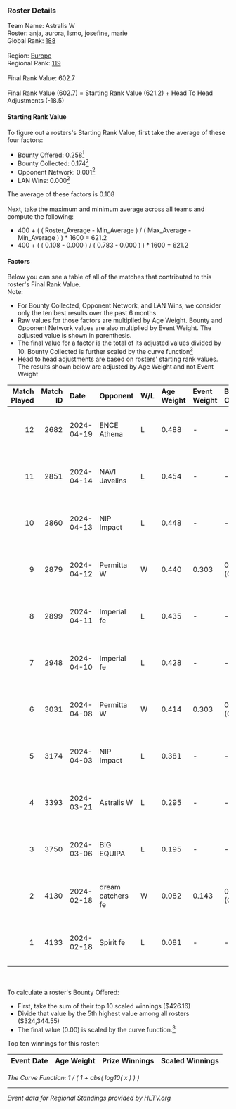 ### Roster Details<br />
Team Name: Astralis W<br />
Roster: anja, aurora, Ismo, josefine, marie<br />
Global Rank: [188](../standings_global.md)<br />
<br />
Region: [Europe]( ../standings_europe.md)<br />
Regional Rank: [119]( ../standings_europe.md)<br />
<br />
Final Rank Value:  602.7<br />
<br />
Final Rank Value (602.7) = Starting Rank Value (621.2) + Head To Head Adjustments (-18.5)<br />

#### Starting Rank Value<br />
To figure out a rosters's Starting Rank Value, first take the average of these four factors:<br />
- Bounty Offered: 0.258[<sup>1</sup>](#table2)
- Bounty Collected: 0.174[<sup>2</sup>](#table1)
- Opponent Network: 0.001[<sup>2</sup>](#table1)
- LAN Wins: 0.000[<sup>2</sup>](#table1)

The average of these factors is 0.108<br />
<br />
Next, take the maximum and minimum average across all teams and compute the following:<br />
- 400 + ( ( Roster_Average - Min_Average ) / ( Max_Average - Min_Average ) ) * 1600 = 621.2
- 400 + ( ( 0.108 - 0.000 ) / ( 0.783 - 0.000 ) ) * 1600 = 621.2


#### Factors<br />
Below you can see a table of all of the matches that contributed to this roster's Final Rank Value.<br />
Note:<br />

- For Bounty Collected, Opponent Network, and LAN Wins, we consider only the ten best results over the past 6 months.
- Raw values for those factors are multiplied by Age Weight. Bounty and Opponent Network values are also multiplied by Event Weight. The adjusted value is shown in parenthesis.
- The final value for a factor is the total of its adjusted values divided by 10. Bounty Collected is further scaled by the curve function[<sup>3</sup>](#curveFunction)
- Head to head adjustments are based on rosters' starting rank values. The results shown below are adjusted by Age Weight and not Event Weight
<span id="table1"></span><br />


| Match Played | Match ID | Date       | Opponent          | W/L | Age Weight | Event Weight | Bounty Collected | Opponent Network | LAN Wins  | H2H Adj. | Roster                              |
| -: | -: | :- | :- | :- | :- | :- | :- | :- | :- | -: | :- |
|           12 |     2682 | 2024-04-19 | ENCE Athena       | L   | 0.488      | -            | -                | -                | -         |    -7.20 | anja, aurora, Ismo, josefine, marie |
|           11 |     2851 | 2024-04-14 | NAVI Javelins     | L   | 0.454      | -            | -                | -                | -         |    -3.43 | anja, aurora, Ismo, josefine, marie |
|           10 |     2860 | 2024-04-13 | NIP Impact        | L   | 0.448      | -            | -                | -                | -         |    -4.90 | anja, aurora, Ismo, josefine, marie |
|            9 |     2879 | 2024-04-12 | Permitta W        | W   | 0.440      | 0.303        | 0.000 (0.000)    | 0.017 (0.002)    | 0 (0.000) |     4.83 | anja, aurora, Ismo, josefine, marie |
|            8 |     2899 | 2024-04-11 | Imperial fe       | L   | 0.435      | -            | -                | -                | -         |    -1.14 | anja, aurora, Ismo, josefine, marie |
|            7 |     2948 | 2024-04-10 | Imperial fe       | L   | 0.428      | -            | -                | -                | -         |    -1.14 | anja, aurora, Ismo, josefine, marie |
|            6 |     3031 | 2024-04-08 | Permitta W        | W   | 0.414      | 0.303        | 0.000 (0.000)    | 0.017 (0.002)    | 0 (0.000) |     4.50 | anja, aurora, Ismo, josefine, marie |
|            5 |     3174 | 2024-04-03 | NIP Impact        | L   | 0.381      | -            | -                | -                | -         |    -4.53 | anja, aurora, Ismo, josefine, marie |
|            4 |     3393 | 2024-03-21 | Astralis W        | L   | 0.295      | -            | -                | -                | -         |    -4.18 | anja, aurora, Ismo, josefine, marie |
|            3 |     3750 | 2024-03-06 | BIG EQUIPA        | L   | 0.195      | -            | -                | -                | -         |    -1.85 | anja, aurora, Ismo, josefine, marie |
|            2 |     4130 | 2024-02-18 | dream catchers fe | W   | 0.082      | 0.143        | 0.016 (0.000)    | 0.172 (0.002)    | 0 (0.000) |     1.63 | anja, aurora, Ismo, josefine, marie |
|            1 |     4133 | 2024-02-18 | Spirit fe         | L   | 0.081      | -            | -                | -                | -         |    -1.13 | anja, aurora, Ismo, josefine, marie |

<br />
<span id="table2"></span><br />
To calculate a roster's Bounty Offered:<br />

- First, take the sum of their top 10 scaled winnings ($426.16)
- Divide that value by the 5th highest value among all rosters ($324,344.55)
- The final value (0.00) is scaled by the curve function.[<sup>3</sup>](#curveFunction)

Top ten winnings for this roster:<br />

| Event Date | Age Weight | Prize Winnings | Scaled Winnings |
| :- | -: | :- | :- |


<span id="curveFunction"></span>_The Curve Function: 1 / ( 1 + abs( log10( x ) ) )_<br />

---
_Event data for Regional Standings provided by HLTV.org_<br />

